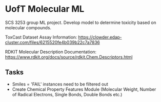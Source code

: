 # UofT Molecular ML
SCS 3253 group ML project. Develop model to determine toxicity based on molecular compounds.

ToxCast Dataset Assay Information: https://clowder.edap-cluster.com/files/6215520fe4b039b22c7a7836 

RDKIT Molecular Description Documentation: https://www.rdkit.org/docs/source/rdkit.Chem.Descriptors.html

## Tasks

<ul>
  <li>Smiles = 'FAIL' instances need to be filtered out </li>
  <li>Create Chemical Property Features Module (Molecular Weight, Number of Radical Electrons, Single Bonds, Double Bonds etc.)</li>
</ul>
